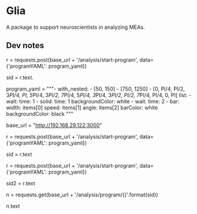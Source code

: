 # Glia
A package to support neuroscientists in analyzing MEAs.

## Dev notes
r = requests.post(base_url + '/analysis/start-program', data={'programYAML': program_yaml})

sid = r.text.

program_yaml = """- with_nested:
    - [50, 150]
    - [750, 1250]
    - [0, PI/4, PI/2, 3*PI/4, PI, 5*PI/4, 3*PI/2, 7*PI/4, 5*PI/4, 3*PI/4, 3*PI/2, PI/2, 7*PI/4, PI/4, 0, PI]
  list:
    - wait:
        time: 1
    - solid:
        time: 1
        backgroundColor: white
    - wait:
        time: 2
    - bar:
       width: items[0]
       speed: items[1]
       angle: items[2]
       barColor: white
       backgroundColor: black
"""

base_url = "http://192.168.29.122:3000"

r = requests.post(base_url + '/analysis/start-program', data={'programYAML': program_yaml})

sid = r.text

r = requests.post(base_url + '/analysis/start-program', data={'programYAML': program_yaml})

sid2 = r.text

n = requests.get(base_url + '/analysis/program/{}'.format(sid))

n.text